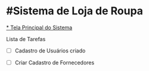 #__Sistema de Loja de Roupa__
===
[* Tela Principal do Sistema](https://ik.imagekit.io/yshiwzbwl9/TelaPrincipal-Loja_de_Roupa_Nirsl7J4A.png)


Lista de Tarefas

- [ ] Cadastro de Usuários criado
- [ ] Criar Cadastro de Fornecedores


